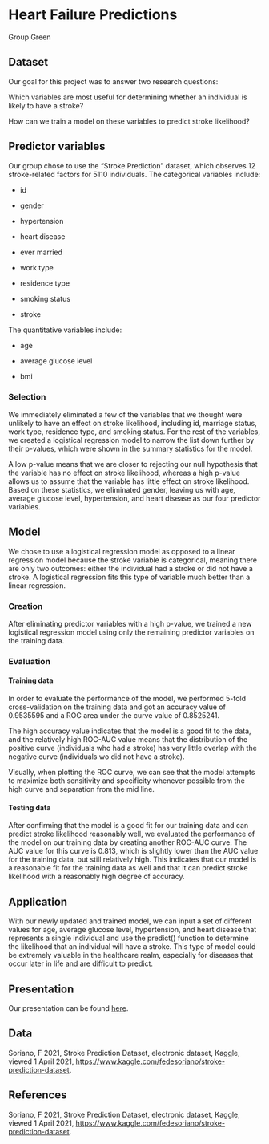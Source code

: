 Heart Failure Predictions
================
Group Green

## Dataset

Our goal for this project was to answer two research questions:

Which variables are most useful for determining whether an individual is
likely to have a stroke?

How can we train a model on these variables to predict stroke
likelihood?

## Predictor variables

Our group chose to use the “Stroke Prediction” dataset, which observes
12 stroke-related factors for 5110 individuals. The categorical
variables include:

-   id

-   gender

-   hypertension

-   heart disease

-   ever married

-   work type

-   residence type

-   smoking status

-   stroke

The quantitative variables include:

-   age

-   average glucose level

-   bmi

### Selection

We immediately eliminated a few of the variables that we thought were
unlikely to have an effect on stroke likelihood, including id, marriage
status, work type, residence type, and smoking status. For the rest of
the variables, we created a logistical regression model to narrow the
list down further by their p-values, which were shown in the summary
statistics for the model.

A low p-value means that we are closer to rejecting our null hypothesis
that the variable has no effect on stroke likelihood, whereas a high
p-value allows us to assume that the variable has little effect on
stroke likelihood. Based on these statistics, we eliminated gender,
leaving us with age, average glucose level, hypertension, and heart
disease as our four predictor variables.

## Model

We chose to use a logistical regression model as opposed to a linear
regression model because the stroke variable is categorical, meaning
there are only two outcomes: either the individual had a stroke or did
not have a stroke. A logistical regression fits this type of variable
much better than a linear regression.

### Creation

After eliminating predictor variables with a high p-value, we trained a
new logistical regression model using only the remaining predictor
variables on the training data.

### Evaluation

#### Training data

In order to evaluate the performance of the model, we performed 5-fold
cross-validation on the training data and got an accuracy value of
0.9535595 and a ROC area under the curve value of 0.8525241.

The high accuracy value indicates that the model is a good fit to the
data, and the relatively high ROC-AUC value means that the distribution
of the positive curve (individuals who had a stroke) has very little
overlap with the negative curve (individuals wo did not have a stroke).

Visually, when plotting the ROC curve, we can see that the model
attempts to maximize both sensitivity and specificity whenever possible
from the high curve and separation from the mid line.

#### Testing data

After confirming that the model is a good fit for our training data and
can predict stroke likelihood reasonably well, we evaluated the
performance of the model on our training data by creating another
ROC-AUC curve. The AUC value for this curve is 0.813, which is slightly
lower than the AUC value for the training data, but still relatively
high. This indicates that our model is a reasonable fit for the training
data as well and that it can predict stroke likelihood with a reasonably
high degree of accuracy.

## Application

With our newly updated and trained model, we can input a set of
different values for age, average glucose level, hypertension, and heart
disease that represents a single individual and use the predict()
function to determine the likelihood that an individual will have a
stroke. This type of model could be extremely valuable in the healthcare
realm, especially for diseases that occur later in life and are
difficult to predict.

## Presentation

Our presentation can be found [here](presentation/presentation.html).

## Data

Soriano, F 2021, Stroke Prediction Dataset, electronic dataset, Kaggle,
viewed 1 April 2021,
<https://www.kaggle.com/fedesoriano/stroke-prediction-dataset>.

## References

Soriano, F 2021, Stroke Prediction Dataset, electronic dataset, Kaggle,
viewed 1 April 2021,
<https://www.kaggle.com/fedesoriano/stroke-prediction-dataset>.
